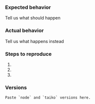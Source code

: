 <!--
Thanks a lot for reporting issues to Taiko! This is the issue tracker for reporting bugs or for requesting new feature and enhancements.

Please delete irrelevant sections below.
-->

### Expected behavior
Tell us what should happen

### Actual behavior
Tell us what happens instead

### Steps to reproduce
1.
2.
3.

### Versions
```
Paste `node` and `taiko` versions here.
```